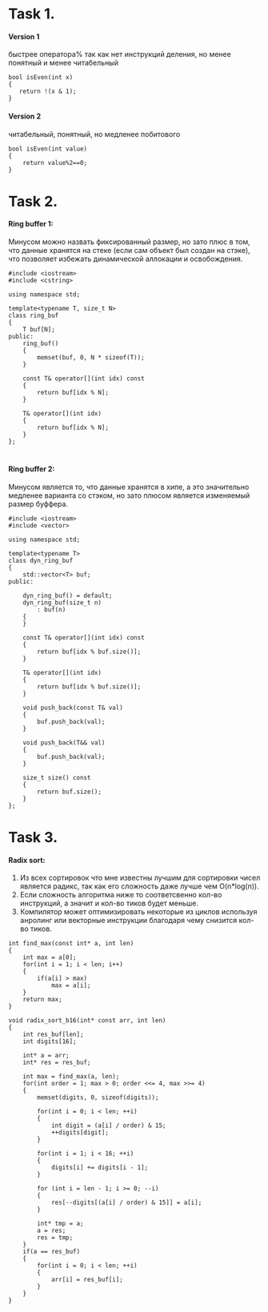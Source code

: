 # Task 1.
#### Version 1
 быстрее оператора% так как нет инструкций деления, но менее понятный и менее читабельный
 ```
bool isEven(int x) 
{
    return !(x & 1);
}
```
 #### Version 2
 читабельный, понятный, но медленее побитового
```
bool isEven(int value)
{
    return value%2==0;
} 
 ```
#
#
#
# Task 2.
#### Ring buffer 1:
Минусом можно назвать фиксированный размер, но зато плюс в том, что данные хранятся на стеке (если сам объект был создан на стэке), что позволяет избежать динамической аллокации и освобождения.
```
#include <iostream>
#include <cstring>
 
using namespace std;
 
template<typename T, size_t N>
class ring_buf
{
    T buf[N];
public:
    ring_buf()
    {
        memset(buf, 0, N * sizeof(T));
    }
 
    const T& operator[](int idx) const
    {
        return buf[idx % N];
    }
    
    T& operator[](int idx)
    {
        return buf[idx % N];
    }
};
```
#
#
#
#### Ring buffer 2: 
Минусом является то, что данные хранятся в хипе, а это значительно медленее варианта со стэком, но зато плюсом является изменяемый размер буффера.
```
#include <iostream>
#include <vector>
 
using namespace std;
 
template<typename T>
class dyn_ring_buf
{
    std::vector<T> buf;
public:
 
    dyn_ring_buf() = default;
    dyn_ring_buf(size_t n)
        : buf(n)
    {
    }
 
    const T& operator[](int idx) const
    {
        return buf[idx % buf.size()];
    }
    
    T& operator[](int idx)
    {
        return buf[idx % buf.size()];
    }
    
    void push_back(const T& val)
    {
        buf.push_back(val);
    }
    
    void push_back(T&& val)
    {
        buf.push_back(val);
    }
    
    size_t size() const
    {
        return buf.size();
    }
};
```
#
#
#
# Task 3.
#### Radix sort: 
1. Из всех сортировок что мне известны лучшим для сортировки чисел является радикс, так как его сложность даже лучше чем O(n*log(n)). 
2. Если сложность алгоритма ниже то соответсвенно кол-во инструкций, а значит и кол-во тиков будет меньше.
3. Компилятор может оптимизировать некоторые из циклов используя анролинг или векторные инструкции благодаря чему снизится кол-во тиков.


```
int find_max(const int* a, int len)
{
    int max = a[0];
    for(int i = 1; i < len; i++)
    {
        if(a[i] > max)
            max = a[i];
    }
    return max;
}

void radix_sort_b16(int* const arr, int len)
{
    int res_buf[len];
    int digits[16];
    
    int* a = arr;
    int* res = res_buf;
    
    int max = find_max(a, len);
    for(int order = 1; max > 0; order <<= 4, max >>= 4)
    {
        memset(digits, 0, sizeof(digits));
        
        for(int i = 0; i < len; ++i)
        {
            int digit = (a[i] / order) & 15;
            ++digits[digit];
        }
        
        for(int i = 1; i < 16; ++i)
        {
            digits[i] += digits[i - 1];
        }
        
        for (int i = len - 1; i >= 0; --i)
        {
            res[--digits[(a[i] / order) & 15]] = a[i];
        }
        
        int* tmp = a;
        a = res;
        res = tmp;
    }
    if(a == res_buf) 
    {
        for(int i = 0; i < len; ++i)
        {
            arr[i] = res_buf[i];
        }
    }
}
```

